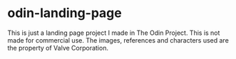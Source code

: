 # odin-landing-page

This is just a landing page project I made in The Odin Project.
This is not made for commercial use.
The images, references and characters used are the property of Valve Corporation.